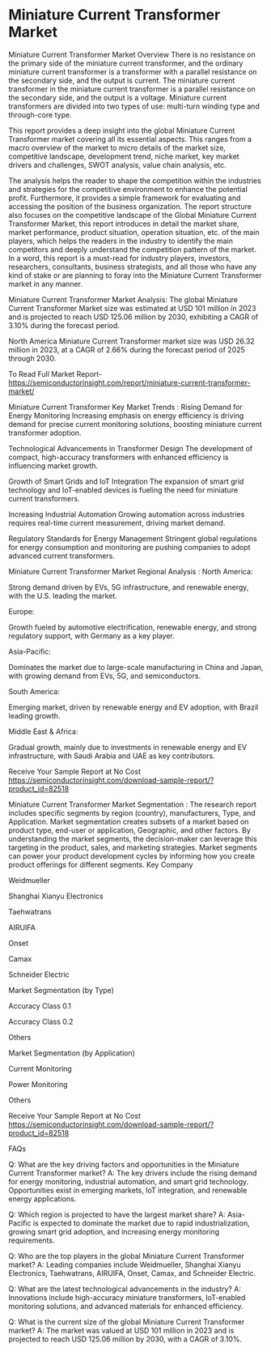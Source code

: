 <h1>Miniature Current Transformer Market</h1>
Miniature Current Transformer Market Overview
There is no resistance on the primary side of the miniature current transformer, and the ordinary miniature current transformer is a transformer with a parallel resistance on the secondary side, and the output is current. The miniature current transformer in the miniature current transformer is a parallel resistance on the secondary side, and the output is a voltage. Miniature current transformers are divided into two types of use: multi-turn winding type and through-core type.

This report provides a deep insight into the global Miniature Current Transformer market covering all its essential aspects. This ranges from a macro overview of the market to micro details of the market size, competitive landscape, development trend, niche market, key market drivers and challenges, SWOT analysis, value chain analysis, etc.

The analysis helps the reader to shape the competition within the industries and strategies for the competitive environment to enhance the potential profit. Furthermore, it provides a simple framework for evaluating and accessing the position of the business organization. The report structure also focuses on the competitive landscape of the Global Miniature Current Transformer Market, this report introduces in detail the market share, market performance, product situation, operation situation, etc. of the main players, which helps the readers in the industry to identify the main competitors and deeply understand the competition pattern of the market.
In a word, this report is a must-read for industry players, investors, researchers, consultants, business strategists, and all those who have any kind of stake or are planning to foray into the Miniature Current Transformer market in any manner.

Miniature Current Transformer Market Analysis:
The global Miniature Current Transformer Market size was estimated at USD 101 million in 2023 and is projected to reach USD 125.06 million by 2030, exhibiting a CAGR of 3.10% during the forecast period.

North America Miniature Current Transformer market size was USD 26.32 million in 2023, at a CAGR of 2.66% during the forecast period of 2025 through 2030.


To Read Full Market Report-
https://semiconductorinsight.com/report/miniature-current-transformer-market/


Miniature Current Transformer Key Market Trends  :
Rising Demand for Energy Monitoring
Increasing emphasis on energy efficiency is driving demand for precise current monitoring solutions, boosting miniature current transformer adoption.

Technological Advancements in Transformer Design
The development of compact, high-accuracy transformers with enhanced efficiency is influencing market growth.

Growth of Smart Grids and IoT Integration
The expansion of smart grid technology and IoT-enabled devices is fueling the need for miniature current transformers.

Increasing Industrial Automation
Growing automation across industries requires real-time current measurement, driving market demand.

Regulatory Standards for Energy Management
Stringent global regulations for energy consumption and monitoring are pushing companies to adopt advanced current transformers.

Miniature Current Transformer Market Regional Analysis :
North America:

Strong demand driven by EVs, 5G infrastructure, and renewable energy, with the U.S. leading the market.

Europe:

Growth fueled by automotive electrification, renewable energy, and strong regulatory support, with Germany as a key player.

Asia-Pacific:

Dominates the market due to large-scale manufacturing in China and Japan, with growing demand from EVs, 5G, and semiconductors.

South America:

Emerging market, driven by renewable energy and EV adoption, with Brazil leading growth.

Middle East & Africa:

Gradual growth, mainly due to investments in renewable energy and EV infrastructure, with Saudi Arabia and UAE as key contributors.


Receive Your Sample Report at No Cost
https://semiconductorinsight.com/download-sample-report/?product_id=82518


Miniature Current Transformer Market Segmentation :
The research report includes specific segments by region (country), manufacturers, Type, and Application. Market segmentation creates subsets of a market based on product type, end-user or application, Geographic, and other factors. By understanding the market segments, the decision-maker can leverage this targeting in the product, sales, and marketing strategies. Market segments can power your product development cycles by informing how you create product offerings for different segments.
Key Company

Weidmueller

Shanghai Xianyu Electronics

Taehwatrans

AIRUIFA

Onset

Camax

Schneider Electric

Market Segmentation (by Type)

Accuracy Class 0.1

Accuracy Class 0.2

Others

Market Segmentation (by Application)

Current Monitoring

Power Monitoring

Others


Receive Your Sample Report at No Cost
https://semiconductorinsight.com/download-sample-report/?product_id=82518

FAQs

Q: What are the key driving factors and opportunities in the Miniature Current Transformer market?
A: The key drivers include the rising demand for energy monitoring, industrial automation, and smart grid technology. Opportunities exist in emerging markets, IoT integration, and renewable energy applications.


Q: Which region is projected to have the largest market share?
A: Asia-Pacific is expected to dominate the market due to rapid industrialization, growing smart grid adoption, and increasing energy monitoring requirements.


Q: Who are the top players in the global Miniature Current Transformer market?
A: Leading companies include Weidmueller, Shanghai Xianyu Electronics, Taehwatrans, AIRUIFA, Onset, Camax, and Schneider Electric.


Q: What are the latest technological advancements in the industry?
A: Innovations include high-accuracy miniature transformers, IoT-enabled monitoring solutions, and advanced materials for enhanced efficiency.


Q: What is the current size of the global Miniature Current Transformer market?
A: The market was valued at USD 101 million in 2023 and is projected to reach USD 125.06 million by 2030, with a CAGR of 3.10%.
